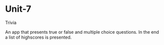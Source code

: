 # Unit-7
Trivia

An app that presents true or false and multiple choice questions. In the end a list of highscores is presented.

